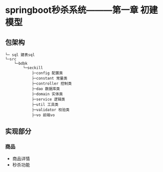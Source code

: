 # springboot秒杀系统———第一章 初建模型


## 包架构

```
└─ sql 建表sql
└─src
    └─bdbk
        └─seckill
            ├─config 配置类
            ├─constant 常量类
            ├─controller 控制类
            ├─dao 数据库类
            ├─domain 实体类
            ├─service 逻辑类
            ├─util 工具类
            ├─validator 校验类
            ├─vo 前端vo
```

## 实现部分

### 商品

* 商品详情
* 秒杀功能


    

